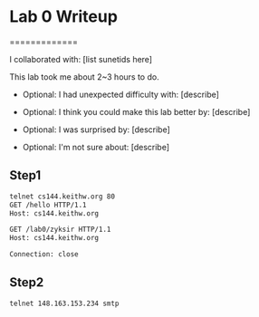 # Lab 0 Writeup
=============

I collaborated with: [list sunetids here]

This lab took me about 2~3 hours to do.

- Optional: I had unexpected difficulty with: [describe]

- Optional: I think you could make this lab better by: [describe]

- Optional: I was surprised by: [describe]

- Optional: I'm not sure about: [describe]


## Step1

```bash
telnet cs144.keithw.org 80
GET /hello HTTP/1.1
Host: cs144.keithw.org

GET /lab0/zyksir HTTP/1.1
Host: cs144.keithw.org

Connection: close
```

## Step2

```bash
telnet 148.163.153.234 smtp
```

